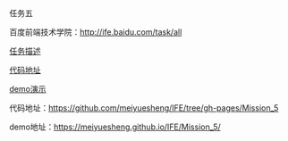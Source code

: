任务五

百度前端技术学院：http://ife.baidu.com/task/all


[任务描述](http://ife.baidu.com/task/detail?taskId=5)

[代码地址](https://github.com/meiyuesheng/IFE/tree/gh-pages/Mission_5)

[demo演示](https://meiyuesheng.github.io/IFE/Mission_5/)

代码地址：https://github.com/meiyuesheng/IFE/tree/gh-pages/Mission_5

demo地址：https://meiyuesheng.github.io/IFE/Mission_5/